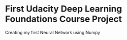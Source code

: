 # First Udacity Deep Learning Foundations Course Project

Creating my first Neural Network using Numpy
